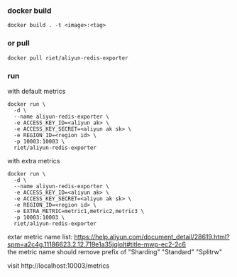 ### docker build
``` docker build . -t <image>:<tag> ```

### or pull 
``` docker pull riet/aliyun-redis-exporter ```

### run
with default metrics
```
docker run \ 
  -d \ 
  --name aliyun-redis-exporter \
  -e ACCESS_KEY_ID=<aliyun ak> \
  -e ACCESS_KEY_SECRET=<aliyun ak sk> \
  -e REGION_ID=<region id> \
  -p 10003:10003 \
  riet/aliyun-redis-exporter 
```

with extra metrics
```
docker run \ 
  -d \ 
  --name aliyun-redis-exporter \
  -e ACCESS_KEY_ID=<aliyun ak> \
  -e ACCESS_KEY_SECRET=<aliyun ak sk> \
  -e REGION_ID=<region id> \
  -e EXTRA_METRIC=metric1,metric2,metric3 \
  -p 10003:10003 \
  riet/aliyun-redis-exporter 
```
extar metric name list: https://help.aliyun.com/document_detail/28619.html?spm=a2c4g.11186623.2.12.719e1a35jqlolt#title-mwp-ec2-2c6  
the metric name should remove prefix of "Sharding" "Standard" "Splitrw"

visit http://localhost:10003/metrics